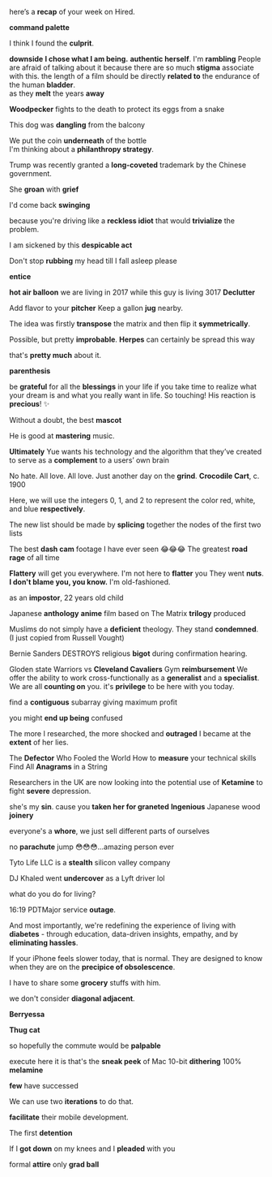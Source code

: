 
here’s a **recap** of your week on Hired.

**command palette**

I think I found the **culprit**.

**downside** 
**I chose what I am being.**
**authentic herself**. 
I'm **rambling**
People are afraid of talking about it because there are so much **stigma** associate with this. 
the length of a film should be directly **related to** the endurance of the human **bladder**.  
as they **melt** the years **away** 

**Woodpecker** fights to the death to protect its eggs from a snake

This dog was **dangling** from the balcony 

We put the coin **underneath** of the bottle  
I'm thinking about a **philanthropy strategy**. 

Trump was recently granted a **long-coveted** trademark by the Chinese government. 

She **groan** with **grief** 

I'd come back **swinging** 

because you're driving like a **reckless idiot** 
that would **trivialize** the problem.

I am sickened by this **despicable act**

Don't stop **rubbing** my head till I fall asleep please

**entice**

**hot air balloon** 
we are living in 2017 while this guy is living 3017 
**Declutter** 

Add flavor to your **pitcher**
Keep a gallon **jug** nearby.

The idea was firstly **transpose** the matrix and then flip it **symmetrically**.

Possible, but pretty **improbable**. **Herpes** can certainly be spread this way

that's **pretty much** about it. 

**parenthesis**

be **grateful** for all the **blessings** in your life 
if you take time to realize what your dream is and what you really want in life. 
So touching! His reaction is **precious**! ✨

Without a doubt, the best **mascot**

He is good at **mastering** music. 

**Ultimately** Yue wants his technology and the algorithm that they’ve created to serve as a **complement** to a users’ own brain

No hate. All love. All love. Just another day on the **grind**. 
**Crocodile Cart**, c. 1900

Here, we will use the integers 0, 1, and 2 to represent the color red, white, and blue **respectively**.

The new list should be made by **splicing** together the nodes of the first two lists

The best **dash cam** footage I have ever seen 😂😂😂
The greatest **road rage** of all time 

**Flattery** will get you everywhere.
I'm not here to **flatter** you 
They went **nuts**.
**I don't blame you, you know.**
I'm old-fashioned.


as an **impostor**, 22 years old child

Japanese **anthology** **anime** film based on The Matrix **trilogy** produced 

Muslims do not simply have a **deficient** theology. They stand **condemned**. (I just copied from Russell Vought)

Bernie Sanders DESTROYS religious **bigot** during confirmation hearing.

Gloden state Warriors vs **Cleveland Cavaliers** 
Gym **reimbursement**
We offer the ability to work cross-functionally as a **generalist** and a **specialist**.
We are all **counting on** you. 
it's **privilege** to be here with you today. 

find a **contiguous** subarray giving maximum profit

you might **end up being** confused

The more I researched, the more shocked and **outraged** I became at the **extent** of her lies.

The **Defector** Who Fooled the World 
How to **measure** your technical skills 
Find All **Anagrams** in a String

Researchers in the UK are now looking into the potential use of **Ketamine** to fight **severe** depression.

she's my **sin**. 
cause you **taken her for graneted** 
**Ingenious** Japanese wood **joinery**

everyone's a **whore**, we just sell different parts of ourselves 

no **parachute** jump 😳😳😳...amazing person ever

Tyto Life LLC is a **stealth** silicon valley company

DJ Khaled went **undercover** as a Lyft driver lol

what do you do for living? 

16:19 PDTMajor service **outage**.

And most importantly, we're redefining the experience of living with **diabetes** - through education, data-driven insights, empathy, and by **eliminating hassles**.

If your iPhone feels slower today, that is normal. They are designed to know when they are on the **precipice of obsolescence**.

I have to share some **grocery** stuffs with him. 

we don't consider **diagonal adjacent**. 

**Berryessa** 

**Thug cat**

so hopefully the commute would be **palpable**

execute 
here it is 
that's the **sneak peek** of Mac 
10-bit **dithering**
100% **melamine**  

**few** have successed 

We can use two **iterations** to do that.

**facilitate** their mobile development. 

The first **detention**

If I **got down** on my knees and I **pleaded** with you 

formal **attire** only 
**grad ball**
